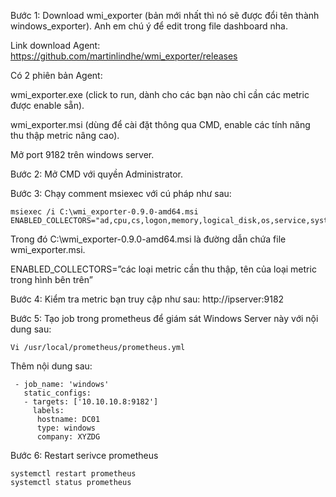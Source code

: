 Bước 1: Download wmi_exporter (bản mới nhất thì nó sẽ được đổi tên thành windows_exporter). Anh em chú ý để edit trong file dashboard nha. 

Link download Agent: https://github.com/martinlindhe/wmi_exporter/releases

Có 2 phiên bản Agent:

wmi_exporter.exe (click to run, dành cho các bạn nào chỉ cần các metric được enable sẵn).

wmi_exporter.msi (dùng để cài đặt thông qua CMD, enable các tính năng thu thập metric nâng cao).

Mở port 9182 trên windows server.

Bước 2: Mở CMD với quyền Administrator.

Bước 3: Chạy comment msiexec với cú pháp như sau:
```
msiexec /i C:\wmi_exporter-0.9.0-amd64.msi ENABLED_COLLECTORS="ad,cpu,cs,logon,memory,logical_disk,os,service,system,process,tcp,net,textfile,thermalzone"
```
Trong đó C:\wmi_exporter-0.9.0-amd64.msi là đường dẫn chứa file wmi_exporter.msi.

ENABLED_COLLECTORS=”các loại metric cần thu thập, tên của loại metric trong hình bên trên”

Bước 4: Kiểm tra metric bạn truy cập như sau: http://ipserver:9182

Bước 5: Tạo job trong prometheus để giám sát Windows Server này với nội dung sau:
 ```
 Vi /usr/local/prometheus/prometheus.yml
 ```
 Thêm nội dung sau:
 ```
  - job_name: 'windows'
    static_configs:
    - targets: ['10.10.10.8:9182']
      labels:                           
       hostname: DC01
       type: windows
       company: XYZDG
```
Bước 6: Restart serivce prometheus
```
systemctl restart prometheus
systemctl status prometheus
```
